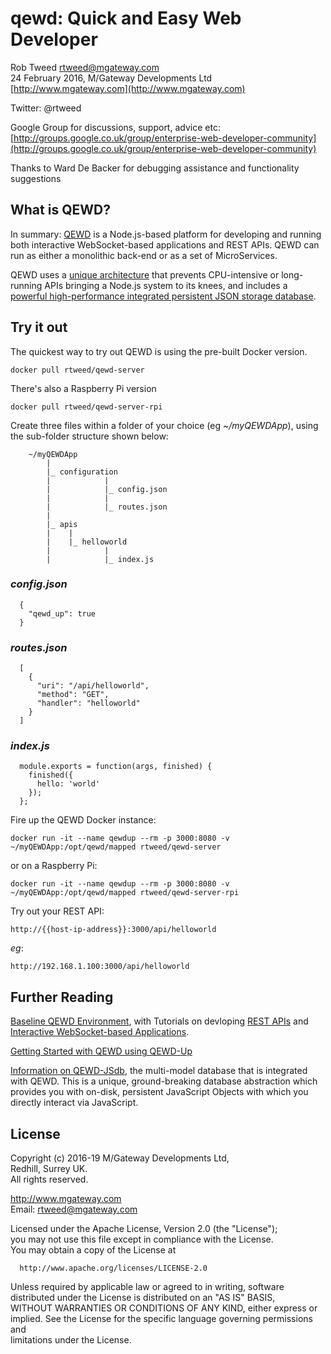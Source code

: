 # qewd: Quick and Easy Web Developer
 
Rob Tweed <rtweed@mgateway.com>  
24 February 2016, M/Gateway Developments Ltd [http://www.mgateway.com](http://www.mgateway.com)  

Twitter: @rtweed

Google Group for discussions, support, advice etc: [http://groups.google.co.uk/group/enterprise-web-developer-community](http://groups.google.co.uk/group/enterprise-web-developer-community)

Thanks to Ward De Backer for debugging assistance and functionality suggestions

## What is QEWD?

In summary: [QEWD](http://qewdjs.com) is a Node.js-based platform for developing and running both interactive WebSocket-based applications and REST APIs.  QEWD can run as either a monolithic back-end or as a set of MicroServices.

QEWD uses a [unique architecture](https://medium.com/the-node-js-collection/having-your-node-js-cake-and-eating-it-too-799e90d40186)
 that prevents CPU-intensive or long-running APIs bringing a Node.js system to its knees, 
and includes a [powerful high-performance integrated persistent JSON storage database](http://ec2.mgateway.com/qewd-background.pdf).


## Try it out

The quickest way to try out QEWD is using the pre-built Docker version.

    docker pull rtweed/qewd-server

There's also a Raspberry Pi version

    docker pull rtweed/qewd-server-rpi

Create three files within a folder of your choice (eg *~/myQEWDApp*), using the sub-folder structure shown below:

        ~/myQEWDApp
            |
            |_ configuration
            |            |
            |            |_ config.json
            |            |
            |            |_ routes.json
            |
            |_ apis
            |    |
            |    |_ helloworld
            |            |
            |            |_ index.js


### *config.json*

      {
        "qewd_up": true
      }


### *routes.json*

      [
        {
          "uri": "/api/helloworld",
          "method": "GET",
          "handler": "helloworld"
        }
      ]


### *index.js*

      module.exports = function(args, finished) {
        finished({
          hello: 'world'
        });
      };


Fire up the QEWD Docker instance:

    docker run -it --name qewdup --rm -p 3000:8080 -v ~/myQEWDApp:/opt/qewd/mapped rtweed/qewd-server

or on a Raspberry Pi:

    docker run -it --name qewdup --rm -p 3000:8080 -v ~/myQEWDApp:/opt/qewd/mapped rtweed/qewd-server-rpi


Try out your REST API:

    http://{{host-ip-address}}:3000/api/helloworld

*eg*:

    http://192.168.1.100:3000/api/helloworld


## Further Reading

[Baseline QEWD Environment](https://github.com/robtweed/qewd-baseline), with Tutorials on devloping 
[REST APIs](https://github.com/robtweed/qewd-baseline/blob/master/REST.md) and 
[Interactive WebSocket-based Applications](https://github.com/robtweed/qewd-baseline/blob/master/INTERACTIVE.md).

[Getting Started with QEWD using QEWD-Up](https://github.com/robtweed/qewd/tree/master/up)

[Information on QEWD-JSdb](https://github.com/robtweed/qewd-jsdb), 
the multi-model database that is integrated with QEWD. This is a unique,
ground-breaking database abstraction which provides you with on-disk, persistent JavaScript Objects
with which you directly interact via JavaScript.



## License

 Copyright (c) 2016-19 M/Gateway Developments Ltd,                           
 Redhill, Surrey UK.                                                      
 All rights reserved.                                                     
                                                                           
  http://www.mgateway.com                                                  
  Email: rtweed@mgateway.com                                               
                                                                           
                                                                           
  Licensed under the Apache License, Version 2.0 (the "License");          
  you may not use this file except in compliance with the License.         
  You may obtain a copy of the License at                                  
                                                                           
      http://www.apache.org/licenses/LICENSE-2.0                           
                                                                           
  Unless required by applicable law or agreed to in writing, software      
  distributed under the License is distributed on an "AS IS" BASIS,        
  WITHOUT WARRANTIES OR CONDITIONS OF ANY KIND, either express or implied. 
  See the License for the specific language governing permissions and      
   limitations under the License.      
